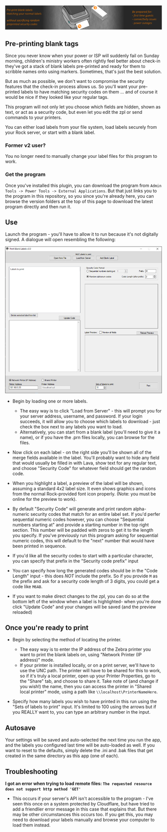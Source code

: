 ![Icon](../Print%20blank%20labels%20Plugin/package-icon.png?raw=true "Project Icon")
## Pre-printing blank tags
Since you never know when your power or ISP will suddenly fail on Sunday morning, children's ministry workers often rightly feel better about check-in they've got a stack of blank labels pre-printed and ready for them to scribble names onto using markers. Sometimes, that's just the best solution.

But as much as possible, we don't want to compromise the security features that the check-in process allows us. So you'll want your pre-printed labels to have matching security codes on them ... and of course it would be nice if they looked like your regular tags.

This program will not only let you choose which fields are hidden, shown as text, or act as a security code, but even let you edit the zpl or send commands to your printers.

You can either load labels from your file system, load labels securely from your Rock server, or start with a blank label.

### Former v2 user?
You no longer need to manually change your label files for this program to work.

### Get the program
Once you've installed this plugin, you can download the program from `Admin Tools -> Power Tools -> External Applications`. But that just links you to the program in this repository, so you since you're already here, you can browse the version folders at the top of this page to download the latest program directly and then run it.

## Use
Launch the program - you'll have to allow it to run because it's not digitally signed. A dialogue will open resembling the following:

![Icon](../Print%20blank%20labels%20Plugin/Screenshot.png?raw=true "Screenshot")
* Begin by loading one or more labels.
    * The easy way is to click "Load from Server" - this will prompt you for your server address, username, and password. If your login succeeds, it will allow you to choose which labels to download - just check the box next to any labels you want to load.
    * Alternatively, you can start from a blank label (you'll need to give it a name), or if you have the .prn files locally, you can browse for the files.

* Now click on each label - on the right side you'll be shown all of the merge fields available in the label. You'll probably want to hide any field that would usually be filled in with Lava, show text for any regular text, and choose "Security Code" for whatever field should get the random code.

* When you highlight a label, a preview of the label will be shown, assuming a standard 4x2 label size. It even shows graphics and icons from the normal Rock-provided font icon properly. (Note: you must be online for the preview to work).

* By default "Security Code" will generate and print random alpha-numeric security codes that match for an entire label set. If you'd perfer sequential numeric codes however, you can choose "Sequential numbers starting at" and provide a starting number in the top right section. This number will be padded with zeros to get it to the length you specify. If you've previously run this program asking for sequential numeric codes, this will default to the "next" number that would have been printed in sequence.

* If you'd like all the security codes to start with a particular character, you can specify that prefix in the "Security code prefix" input

* You can specify how long the generated codes should be in the "Code Length" input - this does *NOT* include the prefix. So if you provide `M` as the prefix and ask for a security code length of 3 digits, you could get a code like `M6AB`.

* If you want to make direct changes to the zpl, you can do so at the bottom left of the window when a label is highlighted- when you're done click "Update Code" and your changes will be saved (and the preview reloaded)

## Once you're ready to print

* Begin by selecting the method of locating the printer.
    * The easy way is to enter the IP address of the Zebra printer you want to print the blank labels on, using "Network Printer (IP address)" mode.
    * If your printer is installed locally, or on a print server, we'll have to use the UNC path. The printer will have to be shared for this to work, so if it's truly a local printer, open up your Printer Properties, go to the "Share" tab, and choose to share it. Take note of (and change if you wish!) the name, then you can access the printer in "Shared local printer" mode, using a path like `\\localhost\PrinterNameHere`.

* Specify how many labels you wish to have printed in this run using the "Sets of labels to print" input. It's limited to 100 using the arrows but if you REALLY want to, you can type an arbitrary number in the input.

## Autosave
Your settings will be saved and auto-selected the next time you run the app, and the labels you configured last time will be auto-loaded as well. If you want to reset to the defaults, simply delete the .ini and .bak files that get created in the same directory as this app (one of each).

## Troubleshooting
**I got an error when trying to load remote files: `The requested resource does not support http method 'GET'`**
* This occurs if your server's API isn't accessible to the program - I've seen this once on a system protected by Cloudflare, but have tried to add a friendlier error message in this case that explains that. But there may be other circumstances this occurs too. If you get this, you may need to download your labels manually and browse your computer to load them instead.
